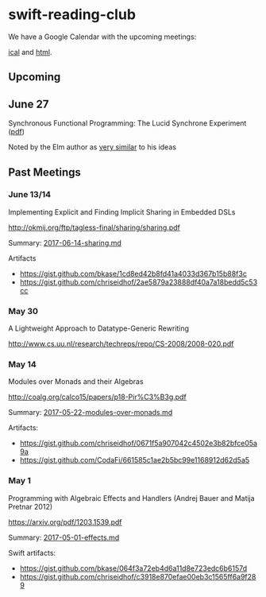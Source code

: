 # swift-reading-club

We have a Google Calendar with the upcoming meetings:

[ical](https://calendar.google.com/calendar/ical/eidhof.nl_hn1posoi4arspqoq7i1bku0ih0%40group.calendar.google.com/public/basic.ics) and [html](https://calendar.google.com/calendar/embed?src=eidhof.nl_hn1posoi4arspqoq7i1bku0ih0%40group.calendar.google.com&ctz=America/New_York).

## Upcoming

## June 27

Synchronous Functional Programming: The Lucid Synchrone Experiment ([pdf](http://www.di.ens.fr/~pouzet/bib/chap_lucid_synchrone_english_iste08.pdf))

Noted by the Elm author as [very similar](http://elm-lang.org/blog/farewell-to-frp) to his ideas

## Past Meetings

### June 13/14

Implementing Explicit and Finding Implicit Sharing in Embedded DSLs

http://okmij.org/ftp/tagless-final/sharing/sharing.pdf

Summary: [2017-06-14-sharing.md](2017-06-14-sharing.md)

Artifacts
- https://gist.github.com/bkase/1cd8ed42b8fd41a4033d367b15b88f3c
- https://gist.github.com/chriseidhof/2ae5879a23888df40a7a18bedd5c53cc


### May 30

A Lightweight Approach to Datatype-Generic Rewriting

http://www.cs.uu.nl/research/techreps/repo/CS-2008/2008-020.pdf


### May 14

Modules over Monads and their Algebras

http://coalg.org/calco15/papers/p18-Pir%C3%B3g.pdf

Summary: [2017-05-22-modules-over-monads.md](2017-05-22-modules-over-monads.md)

Artifacts:
- https://gist.github.com/chriseidhof/0671f5a907042c4502e3b82bfce05a9a
- https://gist.github.com/CodaFi/661585c1ae2b5bc99e1168912d62d5a5

### May 1

Programming with Algebraic Effects and Handlers (Andrej Bauer and Matija Pretnar 2012)

https://arxiv.org/pdf/1203.1539.pdf

Summary: [2017-05-01-effects.md](2017-05-01-effects.md)

Swift artifacts:
- https://gist.github.com/bkase/064f3a72eb4d6a11d8e723edc6b6157d
- https://gist.github.com/chriseidhof/c3918e870efae00eb3c1565ff6a9f289
